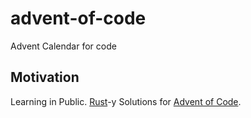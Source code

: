 # advent-of-code
Advent Calendar for code

## Motivation

Learning in Public. [Rust](https://www.rust-lang.org/)-y Solutions for [Advent of Code](https://adventofcode.com/).